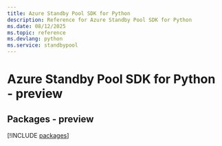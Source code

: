 ```yaml
---
title: Azure Standby Pool SDK for Python
description: Reference for Azure Standby Pool SDK for Python
ms.date: 08/12/2025
ms.topic: reference
ms.devlang: python
ms.service: standbypool
---
```

# Azure Standby Pool SDK for Python - preview
## Packages - preview
[!INCLUDE [packages](standby-pool-index.md)]